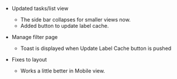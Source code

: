 - Updated tasks/list view
    - The side bar collapses for smaller views now.
    - Added button to update label cache.
    
- Manage filter page
    - Toast is displayed when Update Label Cache button is pushed

- Fixes to layout
    - Works a little better in Mobile view.